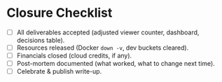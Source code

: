 # Closure Checklist
- [ ] All deliverables accepted (adjusted viewer counter, dashboard, decisions table).
- [ ] Resources released (Docker `down -v`, dev buckets cleared).
- [ ] Financials closed (cloud credits, if any).
- [ ] Post-mortem documented (what worked, what to change next time).
- [ ] Celebrate & publish write-up.
